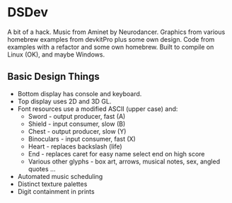 DSDev
=====

A bit of a hack. Music from Aminet by Neurodancer. Graphics from various homebrew examples from devkitPro plus some own design. Code from examples with a refactor and some own homebrew. Built to compile on Linux (OK), and maybe Windows.

Basic Design Things
-------------------

* Bottom display has console and keyboard.
* Top display uses 2D and 3D GL.
* Font resources use a modified ASCII (upper case) and:
  * Sword - output producer, fast (A)
  * Shield - input consumer, slow (B)
  * Chest - output producer, slow (Y)
  * Binoculars - input consumer, fast (X)
  * Heart - replaces backslash (life)
  * End - replaces caret for easy name select end on high score
  * Various other glyphs - box art, arrows, musical notes, sex, angled quotes ...
* Automated music scheduling
* Distinct texture palettes
* Digit containment in prints
